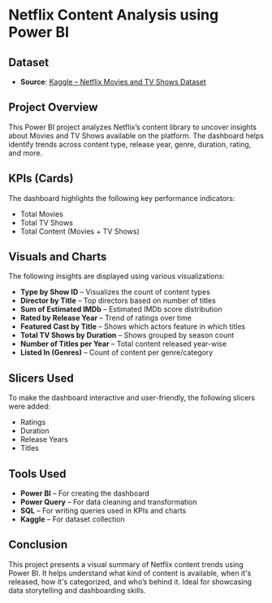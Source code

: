
# Netflix Content Analysis using Power BI

## Dataset  
- **Source**: [Kaggle – Netflix Movies and TV Shows Dataset](https://www.kaggle.com/datasets/shivamb/netflix-shows)



##  Project Overview

This Power BI project analyzes Netflix’s content library to uncover insights about Movies and TV Shows available on the platform. The dashboard helps identify trends across content type, release year, genre, duration, rating, and more.



## KPIs (Cards)

The dashboard highlights the following key performance indicators:

- Total Movies  
-  Total TV Shows  
-  Total Content (Movies + TV Shows)



## Visuals and Charts

The following insights are displayed using various visualizations:

- **Type by Show ID** – Visualizes the count of content types  
- **Director by Title** – Top directors based on number of titles  
- **Sum of Estimated IMDb** – Estimated IMDb score distribution  
- **Rated by Release Year** – Trend of ratings over time  
- **Featured Cast by Title** – Shows which actors feature in which titles  
- **Total TV Shows by Duration** – Shows grouped by season count  
- **Number of Titles per Year** – Total content released year-wise  
- **Listed In (Genres)** – Count of content per genre/category


## Slicers Used

To make the dashboard interactive and user-friendly, the following slicers were added:

- Ratings  
- Duration  
- Release Years  
- Titles  



## Tools Used

- **Power BI** – For creating the dashboard  
- **Power Query** – For data cleaning and transformation  
- **SQL** – For writing queries used in KPIs and charts  
- **Kaggle** – For dataset collection



## Conclusion

This project presents a visual summary of Netflix content trends using Power BI. It helps understand what kind of content is available, when it's released, how it's categorized, and who’s behind it. Ideal for showcasing data storytelling and dashboarding skills.
